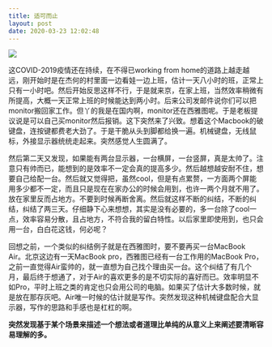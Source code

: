 ```yaml
---
title: 适可而止
layout: post
date: 2020-03-23 12:02:48
---
```


![]({{site.cdnurl}}/assets/yinshui/images/posts/working-from-beijing.jpg)  

这COVID-2019疫情还在持续，在不得已working from home的道路上越走越远，刚开始时是在杰何的村里面一边看娃一边上班，估计一天八小时的班，正常上只有一小时吧。然后开始反思这样不行，于是就来京，在家上班，当然效率稍微有所提高，大概一天正常上班的时候能达到两小时。后来公司发邮件说你们可以把monitor搬回家工作。但丫的我是在国内啊，monitor还在西雅图呢。于是老板提议说是可以自己买monitor然后报销。这下突然来了兴致。想着这个Macbook的破键盘，连按键都费老大劲了。于是干脆从头到脚都给换一遍。机械键盘，无线鼠标，外接显示器统统走起来。突然感觉人生圆满了。

然后第二天又发现，如果能有两台显示器，一台横屏，一台竖屏，真是太帅了。注意只有帅而已，能想到的是效率不一定会真的提高多少。然后越想越安耐不住，想要自己给配一台。然后就又觉得把，虽然cool，但是有点累赘，一方面两个屏能用多少都不一定，而且只是现在在家办公的时候会用到，也许一两个月就不用了。放在家里反而占地方。不要到时候再断舍离。然后就这样不断的纠结，不断的纠结，纠结了两三天。仔细静下心来想想，其实是没有必要的，多一台除了cool一点，效率容易分散，且占地方，不符合我的留白特性。以后家里即使用到，也只会用一台，白白花这钱，何必呢？

回想之前，一个类似的纠结例子就是在西雅图时，要不要再买一台MacBook Air。北京这边有一天MacBook pro，西雅图已经有一台工作用的MacBook Pro，之前一直觉得Air蛮帅的，就一直想为自己找个理由买一台。这个纠结了有几个月，最后终于想通了，对于Air的喜欢更多的是不切实际的喜好而已。效率明显不如Pro，平时上班之类的肯定也只会用公司的电脑。如果买了估计大多数时候，就是放在那存灰吧。Air唯一时候的估计就是写作。突然发现这种机械键盘配合大显示器，写作的思路和手感也是杠杠的啊。


**突然发现基于某个场景来描述一个想法或者道理比单纯的从意义上来阐述要清晰容易理解的多。**


